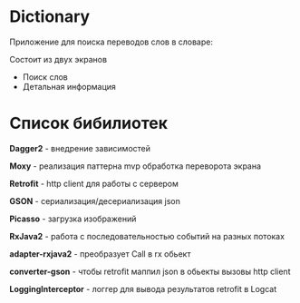 # Dictionary
Приложение для поиска переводов слов в словаре:

Состоит из двух экранов
* Поиск слов 
* Детальная информация

# Список бибилиотек
**Dagger2** - внедрение зависимостей

**Moxy** - реализация паттерна mvp обработка переворота экрана

**Retrofit** - http client для работы с сервером

**GSON** - сериализация/десериализация json

**Picasso** - загрузка изображений

**RxJava2** - работа с последовательностью событий на разных потоках

**adapter-rxjava2** - преобразует Call в rx обьект

**converter-gson** - чтобы retrofit маппил json в обьекты вызовы http client

**LoggingInterceptor** - логгер для вывода результатов retrofit в Logcat
